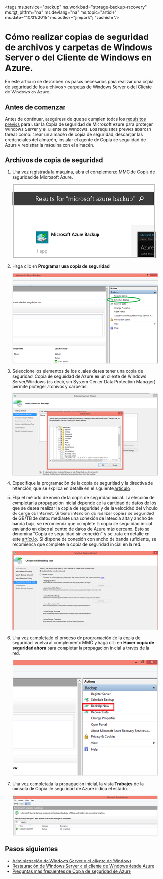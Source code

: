 <properties
   pageTitle="Copia de seguridad de los archivos y carpetas de Windows Server o del Cliente de Windows en Azure | Microsoft Azure"
   description="Aprenda a realizar copias de seguridad de Windows Server o del Cliente de Windows en Azure."
   services="backup"
   documentationCenter=""
   authors="aashishr"
   manager="jwhit"
   editor=""/>

<tags ms.service="backup" ms.workload="storage-backup-recovery" ms.tgt_pltfrm="na" ms.devlang="na" ms.topic="article" ms.date="10/21/2015" ms.author="jimpark"; "aashishr"/>

# Cómo realizar copias de seguridad de archivos y carpetas de Windows Server o del Cliente de Windows en Azure.
En este artículo se describen los pasos necesarios para realizar una copia de seguridad de los archivos y carpetas de Windows Server o del Cliente de Windows en Azure.

## Antes de comenzar
Antes de continuar, asegúrese de que se cumplen todos los [requisitos previos](backup-configure-vault.md#before-you-start) para usar la Copia de seguridad de Microsoft Azure para proteger Windows Server y el Cliente de Windows. Los requisitos previos abarcan tareas como: crear un almacén de copia de seguridad, descargar las credenciales del almacén, instalar el agente de Copia de seguridad de Azure y registrar la máquina con el almacén.

## Archivos de copia de seguridad
1. Una vez registrada la máquina, abra el complemento MMC de Copia de seguridad de Microsoft Azure.

    ![Resultado de la búsqueda](./media/backup-azure-backup-windows-server/result.png)

2. Haga clic en **Programar una copia de seguridad**

    ![Programación de una copia de seguridad](./media/backup-azure-backup-windows-server/schedulebackup.png)

3. Seleccione los elementos de los cuales desea tener una copia de seguridad. Copia de seguridad de Azure en un cliente de Windows Server/Windows (es decir, sin System Center Data Protection Manager) permite proteger archivos y carpetas.

    ![Elementos para realizar copia de seguridad](./media/backup-azure-backup-windows-server/items.png)

4. Especifique la programación de la copia de seguridad y la directiva de retención, que se explica en detalle en el siguiente [artículo](backup-azure-backup-cloud-as-tape.md).

5. Elija el método de envío de la copia de seguridad inicial. La elección de completar la propagación inicial depende de la cantidad de datos de los que se desea realizar la copia de seguridad y de la velocidad del vínculo de carga de Internet. Si tiene intención de realizar copias de seguridad de GB/TB de datos mediante una conexión de latencia alta y ancho de banda bajo, se recomienda que complete la copia de seguridad inicial enviando un disco al centro de datos de Azure más cercano. Esto se denomina "Copia de seguridad sin conexión" y se trata en detalle en este [artículo](backup-azure-backup-import-export.md). Si dispone de conexión con ancho de banda suficiente, se recomienda que complete la copia de seguridad inicial en la red.

    ![Copia de seguridad inicial](./media/backup-azure-backup-windows-server/initialbackup.png)

6. Una vez completado el proceso de programación de la copia de seguridad, vuelva al complemento MMC y haga clic en **Hacer copia de seguridad ahora** para completar la propagación inicial a través de la red.

    ![Realizar copia de seguridad ahora](./media/backup-azure-backup-windows-server/backupnow.png)

7. Una vez completada la propagación inicial, la vista **Trabajos** de la consola de Copia de seguridad de Azure indica el estado.

    ![IR completado](./media/backup-azure-backup-windows-server/ircomplete.png)

## Pasos siguientes
- [Administración de Windows Server o el cliente de Windows](backup-azure-manage-windows-server.md)
- [Restauración de Windows Server o el cliente de Windows desde Azure](backup-azure-restore-windows-server.md)
- [Preguntas más frecuentes de Copia de seguridad de Azure](backup-azure-backup-faq.md)

<!---HONumber=Oct15_HO4-->